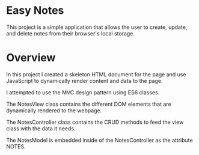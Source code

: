 # Easy Notes

This project is a simple application that allows the user to create, update, and delete notes from their browser's local storage.

# Overview

In this project I created a skeleton HTML document for the page and use JavaScript to dynamically render content and data to the page.

I attempted to use the MVC design pattern using ES6 classes. 

The NotesView class contains the different DOM elements that are dynamically rendered to the webpage.

The NotesController class contains the CRUD methods to feed the view class with the data it needs.

The NotesModel is embedded inside of the NotesController as the attribute NOTES.